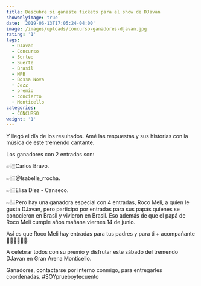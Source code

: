 ```yaml
---
title: Descubre si ganaste tickets para el show de DJavan
showonlyimage: true
date: '2019-06-13T17:05:24-04:00'
image: /images/uploads/concurso-ganadores-djavan.jpg
rating: '1'
tags:
  - DJavan
  - Concurso
  - Sorteo
  - Suerte
  - Brasil
  - MPB
  - Bossa Nova
  - Jazz
  - premio
  - concierto
  - Monticello
categories:
  - CONCURSO
weight: '1'
---
```

Y llegó el día de los resultados. Amé las respuestas y sus historias con la música de este tremendo cantante.

<!--more-->

Los ganadores con 2 entradas son:

👉🏼Carlos Bravo.

👉🏼@Isabelle_rrocha.

👉🏼Elisa Diez - Canseco.

👉🏼Pero hay una ganadora especial con 4 entradas, Roco Meli, a quien le gusta DJavan, pero participó por entradas para sus papás quienes se conocieron en Brasil y vivieron en Brasil. Eso además de que el papá de Roco Meli cumple años mañana viernes 14 de junio.

Así es que Roco Meli hay entradas para tus padres y para ti + acompañante 👏🏼👏🏼👏🏼.

A celebrar todos con su premio y disfrutar este sábado del tremendo DJavan en Gran Arena Monticello.

Ganadores, contactarse por interno conmigo, para entregarles coordenadas. #SOYprueboytecuento
